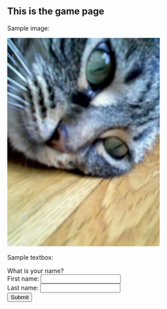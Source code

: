 ## This is the game page

Sample image:

<img src="./images/Silver_01.jpg" alt="sample image">


Sample textbox:
<html>
	<head>
		<title>Sample Title</title>
	</head>
	<body>
		<form action="/action_page.php", method="post">
		    What is your name? <br>
			First name: <input type="text" name="fname"><br>
			Last name:  <input type="text" name="lname"><br>
			<input type="submit" value="Submit">
		</form>
	</body>
</html>